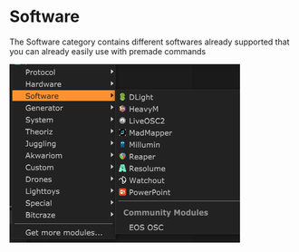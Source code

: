 # Software

The Software category contains different softwares already supported that you can already easily use with premade commands

![](../../.gitbook/assets/menu_software.png)

